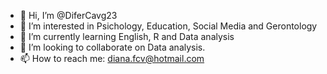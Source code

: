 - 👋 Hi, I’m @DiferCavg23
- 👀 I’m interested in Psichology, Education, Social Media and Gerontology
- 🌱 I’m currently learning English, R and Data analysis 
- 💞️ I’m looking to collaborate on Data analysis.
- 📫 How to reach me: diana.fcv@hotmail.com

<!---
DiferCavg23/DiferCavg23 is a ✨ special ✨ repository because its `README.md` (this file) appears on your GitHub profile.
You can click the Preview link to take a look at your changes.
--->
